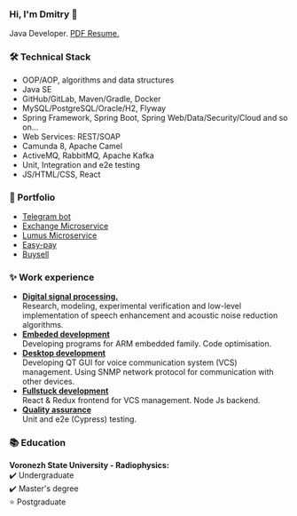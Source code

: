 ### Hi, I'm Dmitry 👋

Java Developer. 
[PDF Resume.](https://drive.google.com/file/d/1uJ5keqvJpsX8bSyWkTPXBOr0eUjUAum4/view?usp=sharing)


### 🛠 Technical Stack
* OOP/AOP, algorithms and data structures
* Java SE
* GitHub/GitLab, Maven/Gradle, Docker
* MySQL/PostgreSQL/Oracle/H2, Flyway
* Spring Framework, Spring Boot, Spring Web/Data/Security/Cloud and so on...
* Web Services: REST/SOAP
* Camunda 8, Apache Camel
* ActiveMQ, RabbitMQ, Apache Kafka
* Unit, Integration and e2e testing
* JS/HTML/CSS, React

### 💼 Portfolio
* [Telegram bot](https://github.com/dmitrKuznetsov/spring-telegrambot.git)
* [Exchange Microservice](https://github.com/dmitrKuznetsov/exchange-ms)
* [Lumus Microservice](https://github.com/dmitrKuznetsov/lumus-ms)
* [Easy-pay](https://github.com/dmitrKuznetsov/easy-pay)
* [Buysell](https://github.com/dmitrKuznetsov/buysell)

### ✨ Work experience
*   <ins>**Digital signal processing.**</ins> \
Research, modeling, experimental verification and low-level implementation of speech enhancement and acoustic noise reduction algorithms.
*   <ins>**Embeded development**</ins> \
Developing programs for ARM embedded family. Code optimisation.
*   <ins>**Desktop development**</ins> \
Developing QT GUI for voice communication system (VCS) management. Using SNMP network protocol for communication with other devices.
*   <ins>**Fullstuck development**</ins> \
React & Redux frontend for VCS management. Node Js backend.
*   <ins>**Quality assurance**</ins> \
Unit and e2e (Cypress) testing.

### 📚 Education
**Voronezh State University - Radiophysics:** \
✔️ Undergraduate \
✔️ Master's degree \
⭐   Postgraduate

